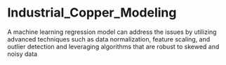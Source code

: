 # Industrial_Copper_Modeling
A machine  learning regression model can address the issues by utilizing advanced  techniques  such as data normalization, feature scaling, and outlier detection and leveraging  algorithms that are robust to skewed and noisy data
